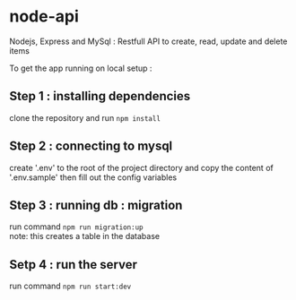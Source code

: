 # node-api
Nodejs, Express and MySql : Restfull API to create, read, update and delete items

To get the app running on local setup :

## Step 1 : installing dependencies
clone the repository and run `npm install`  

## Step 2 : connecting to mysql
create '.env' to the root of the project directory and copy the content of '.env.sample' then fill out the config variables

## Step 3 : running db : migration
run command `npm run migration:up`  
note: this creates a table in the database

## Setp 4 : run the server
run command `npm run start:dev`





